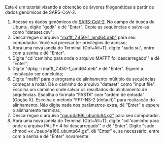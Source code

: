 Este é um tutorial visando a obtenção de árvores filogenéticas a partir de dados genômicos de SARS-CoV-2.

  1. Acesse os dados genômicos do [SARS-CoV-2](https://raw.githubusercontent.com/MikaelMarcondes/covid-19/master/dataset.csv). No campo de busca do Ubuntu, digite "gedit" e dê "Enter". Copie as sequências e salve-as como "dataset.csv";
  2. Descarregue o arquivo ["mafft_7.450-1_amd64.deb"](https://mafft.cbrc.jp/alignment/software/linux.html) para seu computador. Você vai precisar ter privilégios de acesso;
  3. Abra uma nova janela do Terminal (Ctrl+Alt+T), digite "sudo su", entre com a senha e dê "Enter".
  4. Digite "cd 'caminho para onde o arquivo MAFFT foi descarregado'" e dê "Enter";
  5. Digite "dpkg -i mafft_7.450-1_amd64.deb" e dê "Enter". Espere a instalação ser concluída;
  6. Digite "mafft" para o programa de alinhamento múltiplo de sequências começar a rodar. Dê o caminho do arquivo "dataset" como "input file". Escolha um caminho onde salvar os resultados do alinhamento de sequências. Escolha o formato "FASTA" com "ordem de entrada" (Opção X). Escolha o método "FFT-NS-2 (default)" para realização do alinhamento. Não digite nada nos parâmetros-extra, dê "Enter" e espere o alinhamento terminar.;
  7. Descarregue o arquivo ["paup4a166_ubuntu64.gz"](http://phylosolutions.com/paup-test/) para seu computador.
  8. Abra uma nova janela do Terminal (Ctrl+Alt+T), digite "cd 'caminho para onde o arquivo PAUP* 4 foi descarregado'" e dê "Enter". Digite "sudo chmod +x ./paup4a166_ubuntu64.gz", dê "Enter" e, se necessário, entre com a senha e dê "Enter" novamente.
